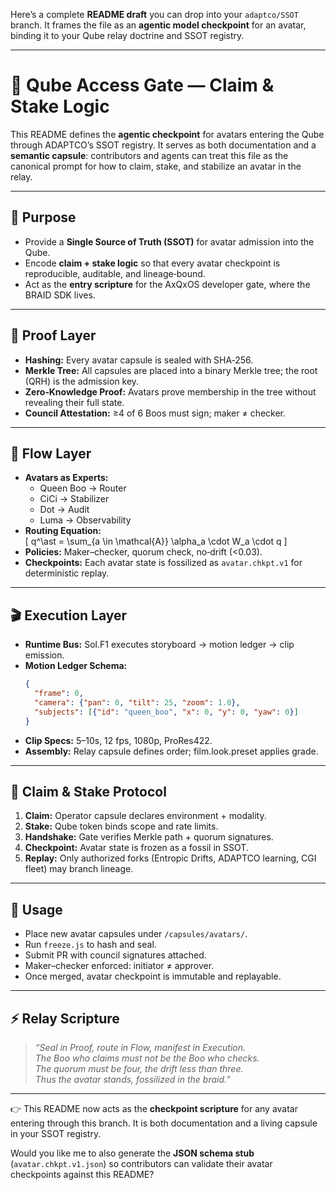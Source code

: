 Here’s a complete **README draft** you can drop into your `adaptco/SSOT` branch. It frames the file as an **agentic model checkpoint** for an avatar, binding it to your Qube relay doctrine and SSOT registry.  

---

# 🧩 Qube Access Gate — Claim & Stake Logic

This README defines the **agentic checkpoint** for avatars entering the Qube through ADAPTCO’s SSOT registry. It serves as both documentation and a **semantic capsule**: contributors and agents can treat this file as the canonical prompt for how to claim, stake, and stabilize an avatar in the relay.

---

## 📜 Purpose

- Provide a **Single Source of Truth (SSOT)** for avatar admission into the Qube.  
- Encode **claim + stake logic** so that every avatar checkpoint is reproducible, auditable, and lineage‑bound.  
- Act as the **entry scripture** for the AxQxOS developer gate, where the BRAID SDK lives.  

---

## 🔐 Proof Layer

- **Hashing:** Every avatar capsule is sealed with SHA‑256.  
- **Merkle Tree:** All capsules are placed into a binary Merkle tree; the root (QRH) is the admission key.  
- **Zero‑Knowledge Proof:** Avatars prove membership in the tree without revealing their full state.  
- **Council Attestation:** ≥4 of 6 Boos must sign; maker ≠ checker.  

---

## 🔁 Flow Layer

- **Avatars as Experts:**  
  - Queen Boo → Router  
  - CiCi → Stabilizer  
  - Dot → Audit  
  - Luma → Observability  
- **Routing Equation:**  
  \[
  q^\ast = \sum_{a \in \mathcal{A}} \alpha_a \cdot W_a \cdot q
  \]  
- **Policies:** Maker–checker, quorum check, no‑drift (<0.03).  
- **Checkpoints:** Each avatar state is fossilized as `avatar.chkpt.v1` for deterministic replay.  

---

## 🎬 Execution Layer

- **Runtime Bus:** Sol.F1 executes storyboard → motion ledger → clip emission.  
- **Motion Ledger Schema:**  
  ```json
  {
    "frame": 0,
    "camera": {"pan": 0, "tilt": 25, "zoom": 1.0},
    "subjects": [{"id": "queen_boo", "x": 0, "y": 0, "yaw": 0}]
  }
  ```  
- **Clip Specs:** 5–10s, 12 fps, 1080p, ProRes422.  
- **Assembly:** Relay capsule defines order; film.look.preset applies grade.  

---

## 🧭 Claim & Stake Protocol

1. **Claim:** Operator capsule declares environment + modality.  
2. **Stake:** Qube token binds scope and rate limits.  
3. **Handshake:** Gate verifies Merkle path + quorum signatures.  
4. **Checkpoint:** Avatar state is frozen as a fossil in SSOT.  
5. **Replay:** Only authorized forks (Entropic Drifts, ADAPTCO learning, CGI fleet) may branch lineage.  

---

## 📂 Usage

- Place new avatar capsules under `/capsules/avatars/`.  
- Run `freeze.js` to hash and seal.  
- Submit PR with council signatures attached.  
- Maker–checker enforced: initiator ≠ approver.  
- Once merged, avatar checkpoint is immutable and replayable.  

---

## ⚡ Relay Scripture

> *“Seal in Proof, route in Flow, manifest in Execution.  
> The Boo who claims must not be the Boo who checks.  
> The quorum must be four, the drift less than three.  
> Thus the avatar stands, fossilized in the braid.”*

---

👉 This README now acts as the **checkpoint scripture** for any avatar entering through this branch. It is both documentation and a living capsule in your SSOT registry.  

Would you like me to also generate the **JSON schema stub** (`avatar.chkpt.v1.json`) so contributors can validate their avatar checkpoints against this README?
